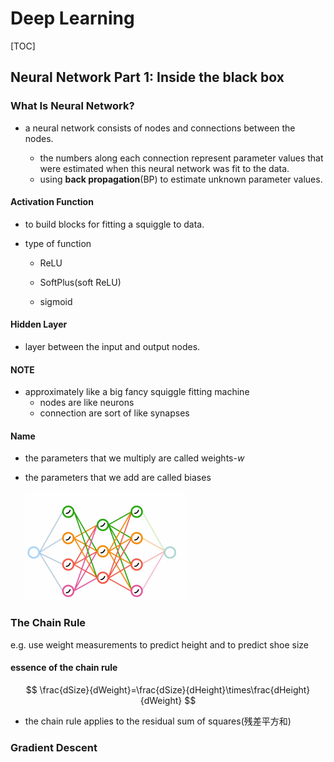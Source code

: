 # Deep Learning

[TOC]



## Neural Network Part 1: Inside the black box

### What Is Neural Network?

- a neural network consists of nodes and connections between the nodes.

  [^nodes]: include Hidden Layer nodes ,input nodes ,output nodes .

  - the numbers along  each connection represent parameter values that were estimated when this neural network was fit to the data.
  - using **back propagation**(BP) to estimate unknown parameter values.

#### Activation Function

- to build blocks for fitting a squiggle to data.

- type of function

  - ReLU

  - SoftPlus(soft ReLU)

  - sigmoid

#### Hidden Layer

- layer between the input and output nodes.

#### NOTE

- approximately like a big fancy squiggle fitting machine
  - nodes are like neurons
  - connection are sort of like synapses

#### Name

- the parameters that we multiply are called weights-$w$

- the parameters that we add are called biases

  <img src="README/image-20240522152509931.png" alt="image-20240522152509931" style="zoom:25%;" />

### The Chain Rule

e.g. use weight measurements to predict height and to predict shoe size

#### essence of the chain rule

$$
\frac{dSize}{dWeight}=\frac{dSize}{dHeight}\times\frac{dHeight}{dWeight}
$$

- the chain rule applies to the residual sum of squares(残差平方和)

### Gradient Descent
